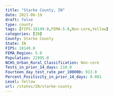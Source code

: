 ```yaml
---
title: "Starke County, IN"
date: 2021-06-19
draft: false
type: county
tags: [FIPS:18149.0,FEMA:5.0,Non-core,Yellow]
categories: [IN]
County: Starke County
State: IN
FIPS: 18149.0
FEMA_Region: 5.0
Population: 22995.0
NCHS_Urban_Rural_Classification: Non-core
Tests_in_prior_14_days: 210.0
Fourteen_day_test_rate_per_100000: 913.0
Percent_Positivity_in_prior_14_days: 0.081
Level: Yellow
url: /states/IN/starke-county
---
```



